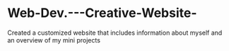 # Web-Dev.---Creative-Website-
Created a customized website that includes information about myself and an overview of my mini projects
